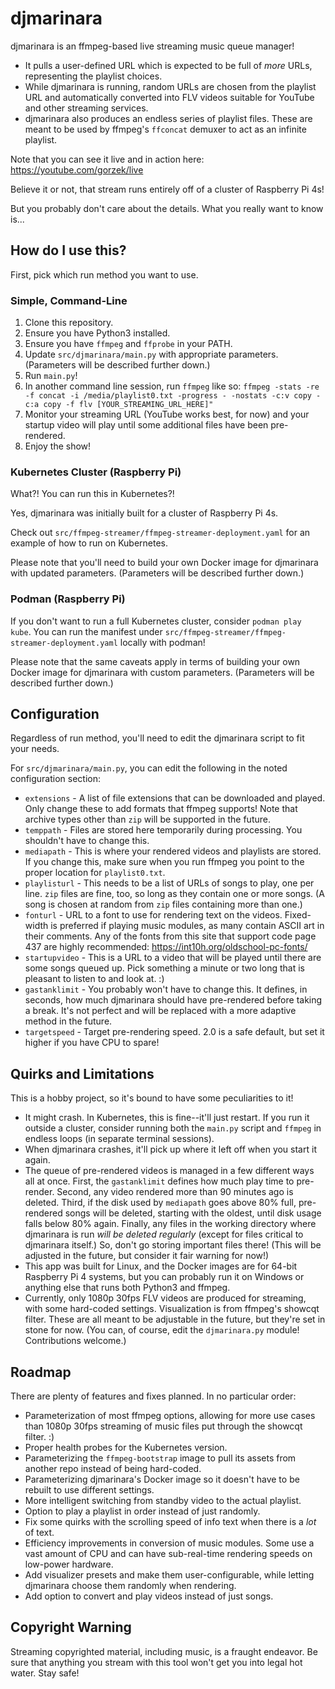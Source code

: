 # djmarinara

djmarinara is an ffmpeg-based live streaming music queue manager!

* It pulls a user-defined URL which is expected to be full of *more* URLs, representing the playlist choices.
* While djmarinara is running, random URLs are chosen from the playlist URL and automatically converted into FLV videos suitable for YouTube and other streaming services.
* djmarinara also produces an endless series of playlist files. These are meant to be used by ffmpeg's `ffconcat` demuxer to act as an infinite playlist.

Note that you can see it live and in action here: https://youtube.com/gorzek/live

Believe it or not, that stream runs entirely off of a cluster of Raspberry Pi 4s!

But you probably don't care about the details. What you really want to know is...

## How do I use this?

First, pick which run method you want to use.

### Simple, Command-Line

1. Clone this repository.
1. Ensure you have Python3 installed.
1. Ensure you have `ffmpeg` and `ffprobe` in your PATH.
1. Update `src/djmarinara/main.py` with appropriate parameters. (Parameters will be described further down.)
1. Run `main.py`!
1. In another command line session, run `ffmpeg` like so: `ffmpeg -stats -re -f concat -i /media/playlist0.txt -progress - -nostats -c:v copy -c:a copy -f flv [YOUR_STREAMING_URL_HERE]"`
1. Monitor your streaming URL (YouTube works best, for now) and your startup video will play until some additional files have been pre-rendered.
1. Enjoy the show!

### Kubernetes Cluster (Raspberry Pi)

What?! You can run this in Kubernetes?!

Yes, djmarinara was initially built for a cluster of Raspberry Pi 4s.

Check out `src/ffmpeg-streamer/ffmpeg-streamer-deployment.yaml` for an example of how to run on Kubernetes.

Please note that you'll need to build your own Docker image for djmarinara with updated parameters. (Parameters will be described further down.)

### Podman (Raspberry Pi)

If you don't want to run a full Kubernetes cluster, consider `podman play kube`. You can run the manifest under `src/ffmpeg-streamer/ffmpeg-streamer-deployment.yaml` locally with podman!

Please note that the same caveats apply in terms of building your own Docker image for djmarinara with custom parameters. (Parameters will be described further down.)

## Configuration

Regardless of run method, you'll need to edit the djmarinara script to fit your needs.

For `src/djmarinara/main.py`, you can edit the following in the noted configuration section:

* `extensions` - A list of file extensions that can be downloaded and played. Only change these to add formats that ffmpeg supports! Note that archive types other than `zip` will be supported in the future.
* `temppath` - Files are stored here temporarily during processing. You shouldn't have to change this.
* `mediapath` - This is where your rendered videos and playlists are stored. If you change this, make sure when you run ffmpeg you point to the proper location for `playlist0.txt`.
* `playlisturl` - This needs to be a list of URLs of songs to play, one per line. `zip` files are fine, too, so long as they contain one or more songs. (A song is chosen at random from `zip` files containing more than one.)
* `fonturl` - URL to a font to use for rendering text on the videos. Fixed-width is preferred if playing music modules, as many contain ASCII art in their comments. Any of the fonts from this site that support code page 437 are highly recommended: https://int10h.org/oldschool-pc-fonts/
* `startupvideo` - This is a URL to a video that will be played until there are some songs queued up. Pick something a minute or two long that is pleasant to listen to and look at. :)
* `gastanklimit` - You probably won't have to change this. It defines, in seconds, how much djmarinara should have pre-rendered before taking a break. It's not perfect and will be replaced with a more adaptive method in the future.
* `targetspeed` - Target pre-rendering speed. 2.0 is a safe default, but set it higher if you have CPU to spare!

## Quirks and Limitations

This is a hobby project, so it's bound to have some peculiarities to it!

* It might crash. In Kubernetes, this is fine--it'll just restart. If you run it outside a cluster, consider running both the `main.py` script and `ffmpeg` in endless loops (in separate terminal sessions).
* When djmarinara crashes, it'll pick up where it left off when you start it again.
* The queue of pre-rendered videos is managed in a few different ways all at once. First, the `gastanklimit` defines how much play time to pre-render. Second, any video rendered more than 90 minutes ago is deleted. Third, if the disk used by `mediapath` goes above 80% full, pre-rendered songs will be deleted, starting with the oldest, until disk usage falls below 80% again. Finally, any files in the working directory where djmarinara is run *will be deleted regularly* (except for files critical to djmarinara itself.) So, don't go storing important files there! (This will be adjusted in the future, but consider it fair warning for now!)
* This app was built for Linux, and the Docker images are for 64-bit Raspberry Pi 4 systems, but you can probably run it on Windows or anything else that runs both Python3 and ffmpeg.
* Currently, only 1080p 30fps FLV videos are produced for streaming, with some hard-coded settings. Visualization is from ffmpeg's showcqt filter. These are all meant to be adjustable in the future, but they're set in stone for now. (You can, of course, edit the `djmarinara.py` module! Contributions welcome.)

## Roadmap

There are plenty of features and fixes planned. In no particular order:

* Parameterization of most ffmpeg options, allowing for more use cases than 1080p 30fps streaming of music files put through the showcqt filter. :)
* Proper health probes for the Kubernetes version.
* Parameterizing the `ffmpeg-bootstrap` image to pull its assets from another repo instead of being hard-coded.
* Parameterizing djmarinara's Docker image so it doesn't have to be rebuilt to use different settings.
* More intelligent switching from standby video to the actual playlist.
* Option to play a playlist in order instead of just randomly.
* Fix some quirks with the scrolling speed of info text when there is a *lot* of text.
* Efficiency improvements in conversion of music modules. Some use a vast amount of CPU and can have sub-real-time rendering speeds on low-power hardware.
* Add visualizer presets and make them user-configurable, while letting djmarinara choose them randomly when rendering.
* Add option to convert and play videos instead of just songs.

## Copyright Warning

Streaming copyrighted material, including music, is a fraught endeavor. Be sure that anything you stream with this tool won't get you into legal hot water. Stay safe!

